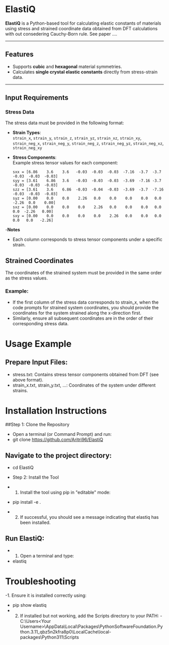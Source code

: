 # ElastiQ

**ElastiQ** is a Python-based tool for calculating elastic constants of materials using stress and strained coordinate data obtained from DFT calculations with out consedering Cauchy-Born rule. See paper ....

---

## Features

- Supports **cubic** and **hexagonal** material symmetries.
- Calculates **single crystal elastic constants** directly from stress-strain data.

---

## Input Requirements

### Stress Data
The stress data must be provided in the following format:

- **Strain Types**:  
  `strain_x`, `strain_y`, `strain_z`, `strain_yz`, `strain_xz`, `strain_xy`,  
  `strain_neg_x`, `strain_neg_y`, `strain_neg_z`, `strain_neg_yz`, `strain_neg_xz`, `strain_neg_xy`

- **Stress Components**:  
  Example stress tensor values for each component:
  ```text
  sxx = [6.86    3.6    3.6   -0.03  -0.03  -0.03  -7.16  -3.7  -3.7  -0.03  -0.03  -0.03]
  syy = [3.61    6.86   3.6   -0.03  -0.03  -0.03  -3.69  -7.16 -3.7  -0.03  -0.03  -0.03]
  szz = [3.61    3.6    6.86  -0.03  -0.04  -0.03  -3.69  -3.7  -7.16 -0.03  -0.03  -0.03]
  syz = [0.00    0.0    0.0    2.26   0.0    0.0    0.0    0.0   0.0   -2.26  0.0    0.00]
  sxz = [0.00    0.0    0.0    0.0    2.26   0.0    0.0    0.0   0.0    0.0  -2.26   0.00]
  sxy = [0.00    0.0    0.0    0.0    0.0    2.26   0.0    0.0   0.0    0.0   0.0   -2.26]
-**Notes**
- Each column corresponds to stress tensor components under a specific strain.

## Strained Coordinates
The coordinates of the strained system must be provided in the same order as the stress values.
### Example:
- If the first column of the stress data corresponds to strain_x, when the code prompts for strained system coordinates, you should provide the coordinates for the system strained along the x-direction first.
- Similarly, ensure all subsequent coordinates are in the order of their corresponding stress data.

# Usage Example
## Prepare Input Files:
- stress.txt: Contains stress tensor components obtained from DFT (see above format).
- strain_x.txt, strain_y.txt, ...: Coordinates of the system under different strains.

# Installation Instructions
##Step 1: Clone the Repository
- Open a terminal (or Command Prompt) and run:
- git clone https://github.com/Aritri96/ElastiQ

## Navigate to the project directory:
- cd ElastiQ
- Step 2: Install the Tool

- 1. Install the tool using pip in "editable" mode:
- pip install -e .
- 2. If successful, you should see a message indicating that elastiq has been installed.

## Run ElastiQ:
- 1. Open a terminal and type:
- elastiq

# Troubleshooting

-1. Ensure it is installed correctly using:
   -  pip show elastiq
- 2. If installed but not working, add the Scripts directory to your PATH:
-C:\Users\<Your Username>\AppData\Local\Packages\PythonSoftwareFoundation.Python.3.11_qbz5n2kfra8p0\LocalCache\local-packages\Python311\Scripts
